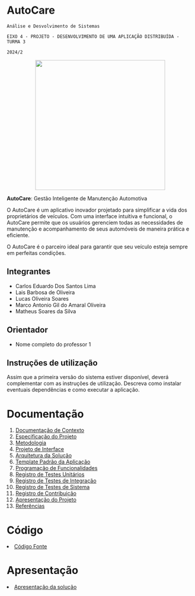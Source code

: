 # AutoCare 

`Análise e Desvolvimento de Sistemas`

`EIXO 4 - PROJETO - DESENVOLVIMENTO DE UMA APLICAÇÃO DISTRIBUÍDA - TURMA 3`

`2024/2`
<div align='center'>
<img src=https://github.com/user-attachments/assets/a0c91eb6-04d0-4edc-a00d-f60d46651896 height = 350>
</div>


**AutoCare**: Gestão Inteligente de Manutenção Automotiva

  O AutoCare é um aplicativo inovador projetado para simplificar a vida dos proprietários de veículos. Com uma interface intuitiva e funcional, o AutoCare permite que os usuários gerenciem todas as necessidades de manutenção e acompanhamento de seus automóveis de maneira prática e eficiente. 
  
  O AutoCare é o parceiro ideal para garantir que seu veículo esteja sempre em perfeitas condições.

## Integrantes

* Carlos Eduardo Dos Santos Lima
* Lais Barbosa de Oliveira
* Lucas Oliveira Soares
* Marco Antonio Gil do Amaral Oliveira
* Matheus Soares da Silva

## Orientador

* Nome completo do professor 1

## Instruções de utilização

Assim que a primeira versão do sistema estiver disponível, deverá complementar com as instruções de utilização. Descreva como instalar eventuais dependências e como executar a aplicação.

# Documentação

<ol>
<li><a href="docs/01-Documentação de Contexto.md"> Documentação de Contexto</a></li>
<li><a href="docs/02-Especificação do Projeto.md"> Especificação do Projeto</a></li>
<li><a href="docs/03-Metodologia.md"> Metodologia</a></li>
<li><a href="docs/04-Projeto de Interface.md"> Projeto de Interface</a></li>
<li><a href="docs/05-Arquitetura da Solução.md"> Arquitetura da Solução</a></li>
<li><a href="docs/06-Template Padrão da Aplicação.md"> Template Padrão da Aplicação</a></li>
<li><a href="docs/07-Programação de Funcionalidades.md"> Programação de Funcionalidades</a></li>
<li><a href="docs/08-Registro de Testes Unitários.md"> Registro de Testes Unitários</a></li>
<li><a href="docs/09-Registro de Testes de Integração.md"> Registro de Testes de Integração</a></li>
<li><a href="docs/10-Registro de Testes de Sistema.md"> Registro de Testes de Sistema</a></li>
<li><a href="docs/11-Registro de Contribuição.md"> Registro de Contribuição</a></li>
<li><a href="docs/12-Apresentação do Projeto.md"> Apresentação do Projeto</a></li>
<li><a href="docs/13-Referências.md"> Referências</a></li>
</ol>

# Código

<li><a href="src/README.md"> Código Fonte</a></li>

# Apresentação

<li><a href="presentation/README.md"> Apresentação da solução</a></li>
